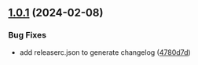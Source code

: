 ## [1.0.1](https://github.com/react-mern/simform-react-cli/compare/v1.0.0...v1.0.1) (2024-02-08)


### Bug Fixes

* add releaserc.json to generate changelog ([4780d7d](https://github.com/react-mern/simform-react-cli/commit/4780d7d5198e89bf05a41ac85b13864880d49f32))

